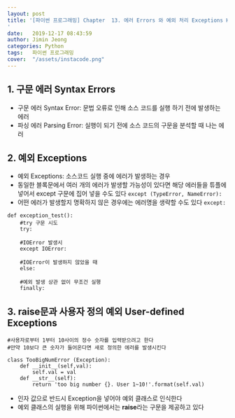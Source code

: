 ```yaml
---
layout: post
title: '[파이썬 프로그래밍] Chapter  13. 에러 Errors 와 예외 처리 Exceptions Handling
'
date:   2019-12-17 08:43:59
author: Jimin Jeong
categories: Python
tags:	파이썬 프로그래밍
cover:  "/assets/instacode.png"
---
```


## 1. 구문 에러 Syntax Errors
- 구문 에러 Syntax Error: 문법 오류로 인해 소스 코드를 실행 하기 전에 발생하는 에러 
- 파싱 에러 Parsing Error: 실행이 되기 전에 소스 코드의 구문을 분석할 때 나는 에러

## 2. 예외 Exceptions
- 예외 Exceptions: 소스코드 실행 중에 에러가 발생하는 경우
- 동일한 블록문에서 여러 개의 에러가 발생할 가능성이 있다면 해당 에러들을 튜플에 넣어서 except 구문에 집어 넣을 수도 있다
`except (TypeError, NameError):`
- 어떤 에러가 발생할지 명확하지 않은 경우에는 에러명을 생략할 수도 있다
`except: `

```
def exception_test():
	#try 구문 시도
	try:
		
	#IOError 발생시
	except IOError:
		
	#IOError이 발생하지 않았을 때
	else:
		
	#예외 발생 상관 없이 무조건 실행
	finally:
```

## 3. raise문과 사용자 정의 예외 User-defined Exceptions
```
#사용자로부터 1부터 10사이의 정수 숫자를 입력받으려고 한다
#만약 10보다 큰 숫자가 들어온다면 새로 정의한 에러를 발생시킨다

class TooBigNumError (Exception):
	def __init__(self,val):
		self.val = val
	def __str__(self):
		return 'too big number {}. User 1~10!'.format(self.val)
```
- 인자 값으로 반드시 Exception을 넣어야 예외 클래스로 인식한다
- 예외 클래스의 실행을 위해 파이썬에서는 **raise**라는 구문을 제공하고 있다